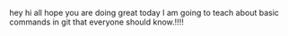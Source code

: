 hey hi all hope you are doing great today 
I am going to teach about basic commands in git that everyone should know.!!!!
